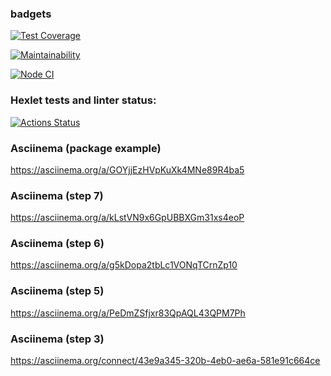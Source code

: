 ### badgets
[![Test Coverage](https://api.codeclimate.com/v1/badges/2c0c199164cab3a5881d/test_coverage)](https://codeclimate.com/github/GordienkoEvgeny/js-starter-project-44/test_coverage)

[![Maintainability](https://api.codeclimate.com/v1/badges/2c0c199164cab3a5881d/maintainability)](https://codeclimate.com/github/GordienkoEvgeny/js-starter-project-44/maintainability)

[![Node CI](https://github.com/GordienkoEvgeny/frontend-bootcamp-project-46/actions/workflows/nodejs.yml/badge.svg)](https://github.com/GordienkoEvgeny/frontend-bootcamp-project-46/actions/workflows/nodejs.yml)

### Hexlet tests and linter status:
[![Actions Status](https://github.com/GordienkoEvgeny/frontend-bootcamp-project-46/workflows/hexlet-check/badge.svg)](https://github.com/GordienkoEvgeny/frontend-bootcamp-project-46/actions)

### Asciinema (package example)
https://asciinema.org/a/GOYjjEzHVpKuXk4MNe89R4ba5
### Asciinema (step 7)
https://asciinema.org/a/kLstVN9x6GpUBBXGm31xs4eoP
### Asciinema (step 6)
https://asciinema.org/a/g5kDopa2tbLc1VONqTCrnZp10
### Asciinema (step 5)
https://asciinema.org/a/PeDmZSfjxr83QpAQL43QPM7Ph
### Asciinema (step 3)
https://asciinema.org/connect/43e9a345-320b-4eb0-ae6a-581e91c664ce
